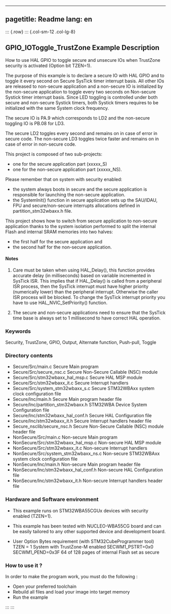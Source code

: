 
---
pagetitle: Readme
lang: en
---
::: {.row}
::: {.col-sm-12 .col-lg-8}

## <b>GPIO_IOToggle_TrustZone Example Description</b>

How to use HAL GPIO to toggle secure and unsecure IOs when TrustZone security
is activated (Option bit TZEN=1).

The purpose of this example is to declare a secure IO with HAL GPIO and to toggle it
every second on Secure SysTick timer interrupt basis. All other IOs are released to
non-secure application and a non-secure IO is initialized by the non-secure application
to toggle every two seconds on Non-secure Systick timer interrupt basis.
Since LED toggling is controlled under both secure and non-secure Systick timers,
both Systick timers requires to be initialized with the same System clock frequency.

The secure IO is PA.9 which corresponds to LD2 and the non-secure toggling IO is
PB.08 for LD3.

The secure LD2 toggles every second and remains on in case of error in secure code.
The non-secure LD3 toggles twice faster and remains on in case of error in non-secure code.

This project is composed of two sub-projects:
- one for the secure application part (xxxxx_S)
- one for the non-secure application part (xxxxx_NS).

Please remember that on system with security enabled:
- the system always boots in secure and the secure application is responsible for
launching the non-secure application.
- the SystemInit() function in secure application sets up the SAU/IDAU, FPU and
secure/non-secure interrupts allocations defined in partition_stm32wbaxx.h file.

This project shows how to switch from secure application to non-secure application
thanks to the system isolation performed to split the internal Flash and internal SRAM memories
into two halves:
 - the first half for the secure application and
 - the second half for the non-secure application.

#### <b>Notes</b>

1. Care must be taken when using HAL_Delay(), this function provides accurate delay (in milliseconds)
      based on variable incremented in SysTick ISR. This implies that if HAL_Delay() is called from
      a peripheral ISR process, then the SysTick interrupt must have higher priority (numerically lower)
      than the peripheral interrupt. Otherwise the caller ISR process will be blocked.
      To change the SysTick interrupt priority you have to use HAL_NVIC_SetPriority() function.

2.  The secure and non-secure applications need to ensure that the SysTick time base is always
      set to 1 millisecond to have correct HAL operation.

### <b>Keywords</b>

Security, TrustZone, GPIO, Output, Alternate function, Push-pull, Toggle

### <b>Directory contents</b>

  - Secure/Src/main.c                     Secure Main program
  - Secure/Src/secure_nsc.c               Secure Non-Secure Callable (NSC) module
  - Secure/Src/stm32wbaxx_hal_msp.c       Secure HAL MSP module
  - Secure/Src/stm32wbaxx_it.c            Secure Interrupt handlers
  - Secure/Src/system_stm32wbaxx_s.c      Secure STM32WBAxx system clock configuration file
  - Secure/Inc/main.h                     Secure Main program header file
  - Secure/Inc/partition_stm32wbaxx.h     STM32WBA Device System Configuration file
  - Secure/Inc/stm32wbaxx_hal_conf.h      Secure HAL Configuration file
  - Secure/Inc/stm32wbaxx_it.h            Secure Interrupt handlers header file
  - Secure_nsclib/secure_nsc.h            Secure Non-Secure Callable (NSC) module header file
  - NonSecure/Src/main.c                  Non-secure Main program
  - NonSecure/Src/stm32wbaxx_hal_msp.c    Non-secure HAL MSP module
  - NonSecure/Src/stm32wbaxx_it.c         Non-secure Interrupt handlers
  - NonSecure/Src/system_stm32wbaxx_ns.c  Non-secure STM32WBAxx system clock configuration file
  - NonSecure/Inc/main.h                  Non-secure Main program header file
  - NonSecure/Inc/stm32wbaxx_hal_conf.h   Non-secure HAL Configuration file
  - NonSecure/Inc/stm32wbaxx_it.h         Non-secure Interrupt handlers header file

### <b>Hardware and Software environment</b>

  - This example runs on STM32WBA55CGUx devices with security enabled (TZEN=1).

  - This example has been tested with NUCLEO-WBA55CG board and can be
    easily tailored to any other supported device and development board.

  - User Option Bytes requirement (with STM32CubeProgrammer tool)
     TZEN = 1                            System with TrustZone-M enabled
     SECWM1_PSTRT=0x0  SECWM1_PEND=0x3F  64 of 128 pages of internal Flash set as secure

### <b>How to use it ?</b>

In order to make the program work, you must do the following :

- Open your preferred toolchain
- Rebuild all files and load your image into target memory
- Run the example


:::
:::

